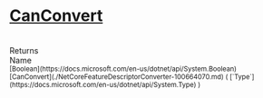 # [CanConvert](./NetCoreFeatureDescriptorConverter-100664070.md)


<br>
Returns<img width=500/>Name
<br>
<sub>[Boolean](https://docs.microsoft.com/en-us/dotnet/api/System.Boolean)</sub><img width=500/><sub>[CanConvert](./NetCoreFeatureDescriptorConverter-100664070.md) ( [`Type`](https://docs.microsoft.com/en-us/dotnet/api/System.Type) )</sub><br>


